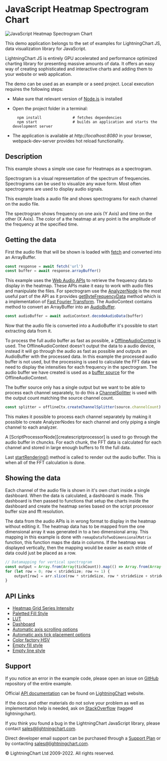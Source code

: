 # JavaScript Heatmap Spectrogram Chart

![JavaScript Heatmap Spectrogram Chart](spectrogram-darkGold.png)

This demo application belongs to the set of examples for LightningChart JS, data visualization library for JavaScript.

LightningChart JS is entirely GPU accelerated and performance optimized charting library for presenting massive amounts of data. It offers an easy way of creating sophisticated and interactive charts and adding them to your website or web application.

The demo can be used as an example or a seed project. Local execution requires the following steps:

-   Make sure that relevant version of [Node.js](https://nodejs.org/en/download/) is installed
-   Open the project folder in a terminal:

          npm install              # fetches dependencies
          npm start                # builds an application and starts the development server

-   The application is available at _http://localhost:8080_ in your browser, webpack-dev-server provides hot reload functionality.


## Description

This example shows a simple use case for Heatmaps as a spectrogram.

Spectrogram is a visual representation of the spectrum of frequencies. Spectrograms can be used to visualize any wave form. Most often spectrograms are used to display audio signals.

This example loads a audio file and shows spectrograms for each channel on the audio file.

The spectrogram shows frequency on one axis (Y Axis) and time on the other (X Axis). The color of a the heatmap at any point is the amplitude of the frequency at the specified time.

## Getting the data

First the audio file that will be shown is loaded with [fetch][fetch] and converted into an ArrayBuffer.

```js
const response = await fetch('url')
const buffer = await response.arrayBuffer()
```

This example uses the [Web Audio APIs][web-audio-api] to retrieve the frequency data to display in the heatmap. These APIs make it easy to work with audio files and manipulate the files. For spectrogram use the [AnalyzerNode][analyzer-node] is the most useful part of the API as it provides [getByteFrequencyData][getbytefrequencydata] method which is a implementation of [Fast Fourier Transform][fft].
The AudioContext contains method to convert an ArrayBuffer into an [AudioBuffer][audiobuffer].

```js
const audioBuffer = await audioContext.decodeAudioData(buffer)
```

Now that the audio file is converted into a AudioBuffer it's possible to start extracting data from it.

To process the full audio buffer as fast as possible, a [OfflineAudioContext][offlineaudiocontext] is used. The OfflineAudioContext doesn't output the data to a audio device, instead it will go through the audio as fast as possible and outputs an AudioBuffer with the processed data. In this example the processed audio buffer is not used, but the processing is used to calculate the FFT data we need to display the intensities for each frequency in the spectrogram. The audio buffer we have created is used as a [buffer source][createbuffersource] for the OfflineAudioContext.

The buffer source only has a single output but we want to be able to process each channel separately, to do this a [ChannelSplitter][createchannelsplitter] is used with the output count matching the source channel count.

```js
const splitter = offlineCtx.createChannelSplitter(source.channelCount)
```

This makes it possible to process each channel separately by making it possible to create AnalyzerNodes for each channel and only piping a single channel to each analyzer.

A [ScriptProcessorNode][createscriptprocessor] is used to go through the audio buffer in chuncks. For each chunk, the FFT data is calculated for each channel and stored in large enough buffers to fit the full data.

Last [startRendering()][start-rendering] method is called to render out the audio buffer. This is when all of the FFT calculation is done.

## Showing the data

Each channel of the audio file is shown in it's own chart inside a single dashboard. When the data is calculated, a dashboard is made. This dashboard is then passed to functions that setup the charts inside the dashboard and create the heatmap series based on the script processor buffer size and fft resolution.

The data from the audio APIs is in wrong format to display in the heatmap without editing it. The heatmap data has to be mapped from the one dimensional array it was generated in to a two dimensional array. This mapping in this example is done with `remapDataToTwoDimensionalMatrix` function, this function maps the data in columns. If the heatmap was displayed vertically, then the mapping would be easier as each stride of data could just be placed as a row.

```js
// Datamapping for vertical spectrogram
const output = Array.from(Array(tickCount)).map(() => Array.from(Array(strideSize)))
for (let row = 0; row < strideSize; row += 1) {
    output[row] = arr.slice(row * strideSize, row * strideSize + strideSize)
}
```

[web-audio-api]: https://developer.mozilla.org/en-US/docs/Web/API/Web_Audio_API
[analyzer-node]: https://developer.mozilla.org/en-US/docs/Web/API/AnalyserNode
[getbytefrequencydata]: https://developer.mozilla.org/en-US/docs/Web/API/AnalyserNode/getByteFrequencyData
[fft]: https://en.wikipedia.org/wiki/Fast_Fourier_transform
[fetch]: https://developer.mozilla.org/en-US/docs/Web/API/WindowOrWorkerGlobalScope/fetch
[audiobuffer]: https://developer.mozilla.org/en-US/docs/Web/API/AudioBuffer
[offlineaudiocontext]: https://developer.mozilla.org/en-US/docs/Web/API/OfflineAudioContext
[createbuffersource]: https://developer.mozilla.org/en-US/docs/Web/API/BaseAudioContext/createBufferSource
[createchannelsplitter]: https://developer.mozilla.org/en-US/docs/Web/API/BaseAudioContext/createChannelSplitter
[createsciptprocessor]: https://developer.mozilla.org/en-US/docs/Web/API/BaseAudioContext/createScriptProcessor
[start-rendering]: https://developer.mozilla.org/en-US/docs/Web/API/OfflineAudioContext/startRendering


## API Links

* [Heatmap Grid Series Intensity]
* [Paletted Fill Style]
* [LUT]
* [Dashboard]
* [Automatic axis scrolling options]
* [Automatic axis tick placement options]
* [Color factory HSV]
* [Empty fill style]
* [Empty line style]


## Support

If you notice an error in the example code, please open an issue on [GitHub][0] repository of the entire example.

Official [API documentation][1] can be found on [LightningChart][2] website.

If the docs and other materials do not solve your problem as well as implementation help is needed, ask on [StackOverflow][3] (tagged lightningchart).

If you think you found a bug in the LightningChart JavaScript library, please contact sales@lightningchart.com.

Direct developer email support can be purchased through a [Support Plan][4] or by contacting sales@lightningchart.com.

[0]: https://github.com/Arction/
[1]: https://lightningchart.com/lightningchart-js-api-documentation/
[2]: https://lightningchart.com
[3]: https://stackoverflow.com/questions/tagged/lightningchart
[4]: https://lightningchart.com/support-services/

© LightningChart Ltd 2009-2022. All rights reserved.


[Heatmap Grid Series Intensity]: https://lightningchart.com/js-charts/api-documentation/v8.0.0/classes/HeatmapGridSeriesIntensityValues.html
[Paletted Fill Style]: https://lightningchart.com/js-charts/api-documentation/v8.0.0/classes/PalettedFill.html
[LUT]: https://lightningchart.com/js-charts/api-documentation/v8.0.0/classes/LUT.html
[Dashboard]: https://lightningchart.com/js-charts/api-documentation/v8.0.0/classes/Dashboard.html
[Automatic axis scrolling options]: https://lightningchart.com/js-charts/api-documentation/v8.0.0/variables/AxisScrollStrategies.html
[Automatic axis tick placement options]: https://lightningchart.com/js-charts/api-documentation/v8.0.0/variables/AxisTickStrategies.html
[Color factory HSV]: https://lightningchart.com/js-charts/api-documentation/v8.0.0/functions/ColorHSV.html
[Empty fill style]: https://lightningchart.com/js-charts/api-documentation/v8.0.0/variables/emptyFill-1.html
[Empty line style]: https://lightningchart.com/js-charts/api-documentation/v8.0.0/variables/emptyLine.html

